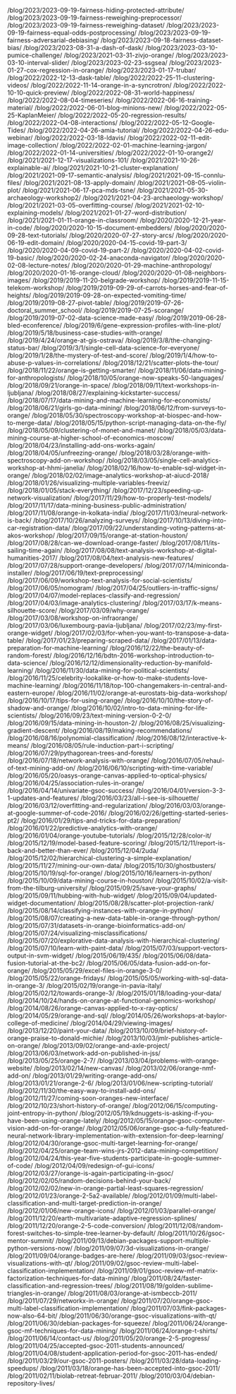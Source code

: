 /blog/2023/2023-09-19-fairness-hiding-protected-attribute/
/blog/2023/2023-09-19-fairness-reweighing-preprocessor/
/blog/2023/2023-09-19-fairness-reweighing-dataset/
/blog/2023/2023-09-19-fairness-equal-odds-postprocessing/
/blog/2023/2023-09-19-fairness-adversarial-debiasing/
/blog/2023/2023-09-18-fairness-dataset-bias/
/blog/2023/2023-08-31-a-dash-of-dask/
/blog/2023/2023-03-10-pumice-challenge/
/blog/2023/2021-03-31-zivjo-orange/
/blog/2023/2023-03-10-interval-slider/
/blog/2023/2023-02-23-ssgsea/
/blog/2023/2023-01-27-cox-regression-in-orange/
/blog/2023/2023-01-17-trubar/
/blog/2022/2022-12-13-dask-table/
/blog/2022/2022-25-11-clustering-videos/
/blog/2022/2022-11-14-orange-in-a-syncrotron/
/blog/2022/2022-10-10-quick-preview/
/blog/2022/2022-08-31-world-happiness/
/blog/2022/2022-08-04-timeseries/
/blog/2022/2022-06-16-training-material/
/blog/2022/2022-06-01-blog-minions-new/
/blog/2022/2022-05-25-KaplanMeier/
/blog/2022/2022-05-20-regression-results/
/blog/2022/2022-04-08-interactions/
/blog/2022/2022-05-12-Google-Tides/
/blog/2022/2022-04-26-amia-tutorial/
/blog/2022/2022-04-26-edu-webinar/
/blog/2022/2022-03-18-ldavis/
/blog/2022/2022-02-11-edit-image-collection/
/blog/2022/2022-02-01-machine-learning-jargon/
/blog/2022/2022-01-14-universities/
/blog/2022/2022-01-10-orange2/
/blog/2021/2021-12-17-visualizations-101/
/blog/2021/2021-10-26-explainable-ai/
/blog/2021/2021-10-21-cluster-explanation/
/blog/2021/2021-09-17-semantic-analysis/
/blog/2021/2021-09-15-connlu-files/
/blog/2021/2021-08-13-apply-domain/
/blog/2021/2021-08-05-violin-plot/
/blog/2021/2021-06-17-pca-mds-tsne/
/blog/2021/2021-05-30-archaeology-workshop2/
/blog/2021/2021-04-23-archaeology-workshop/
/blog/2021/2021-03-05-overfitting-course/
/blog/2021/2021-02-10-explaining-models/
/blog/2021/2021-01-27-word-distribution/
/blog/2021/2021-01-11-orange-in-classroom/
/blog/2020/2020-12-21-year-in-code/
/blog/2020/2020-10-15-document-embedders/
/blog/2020/2020-09-28-text-tutorials/
/blog/2020/2020-07-27-story-arcs/
/blog/2020/2020-06-19-edit-domain/
/blog/2020/2020-04-15-covid-19-part-3/
/blog/2020/2020-04-09-covid-19-part-2/
/blog/2020/2020-04-02-covid-19-basic/
/blog/2020/2020-02-24-anaconda-navigator/
/blog/2020/2020-02-08-lecture-notes/
/blog/2020/2020-01-29-machine-anthropology/
/blog/2020/2020-01-16-orange-cloud/
/blog/2020/2020-01-08-neighbors-images/
/blog/2019/2019-11-20-belgrade-workshop/
/blog/2019/2019-11-15-telekom-workshop/
/blog/2019/2019-09-29-of-carrots-horses-and-fear-of-heights/
/blog/2019/2019-09-28-on-expected-vomiting-time/
/blog/2019/2019-08-27-pivot-table/
/blog/2019/2019-07-26-doctoral_summer_school/
/blog/2019/2019-07-25-scorange/
/blog/2019/2019-07-02-data-science-made-easy/
/blog/2019/2019-06-28-bled-econference/
/blog/2019/6/gene-expression-profiles-with-line-plot/
/blog/2019/5/18/business-case-studies-with-orange/
/blog/2019/4/24/orange-at-gis-ostrava/
/blog/2019/3/8/the-changing-status-bar/
/blog/2019/3/1/single-cell-data-science-for-everyone/
/blog/2019/1/28/the-mystery-of-test-and-score/
/blog/2019/1/4/how-to-abuse-p-values-in-correlations/
/blog/2018/12/21/scatter-plots-the-tour/
/blog/2018/11/22/orange-is-getting-smarter/
/blog/2018/11/06/data-mining-for-anthropologists/
/blog/2018/10/05/orange-now-speaks-50-languages/
/blog/2018/09/21/orange-in-space/
/blog/2018/09/11/text-workshops-in-ljubljana/
/blog/2018/08/27/explaining-kickstarter-success/
/blog/2018/07/17/data-mining-and-machine-learning-for-economists/
/blog/2018/06/21/girls-go-data-mining/
/blog/2018/06/12/from-surveys-to-orange/
/blog/2018/05/30/spectroscopy-workshop-at-biospec-and-how-to-merge-data/
/blog/2018/05/15/python-script-managing-data-on-the-fly/
/blog/2018/05/09/clustering-of-monet-and-manet/
/blog/2018/05/03/data-mining-course-at-higher-school-of-economics-moscow/
/blog/2018/04/23/installing-add-ons-works-again/
/blog/2018/04/05/unfreezing-orange/
/blog/2018/03/28/orange-with-spectroscopy-add-on-workshop/
/blog/2018/03/05/single-cell-analytics-workshop-at-hhmi-janelia/
/blog/2018/02/16/how-to-enable-sql-widget-in-orange/
/blog/2018/02/02/image-analytics-workshop-at-aiucd-2018/
/blog/2018/01/26/visualizing-multiple-variables-freeviz/
/blog/2018/01/05/stack-everything/
/blog/2017/12/23/speeding-up-network-visualization/
/blog/2017/11/29/how-to-properly-test-models/
/blog/2017/11/17/data-mining-business-public-administration/
/blog/2017/11/08/orange-in-kolkata-india/
/blog/2017/11/03/neural-network-is-back/
/blog/2017/10/26/analyzing-surveys/
/blog/2017/10/13/diving-into-car-registration-data/
/blog/2017/09/22/understanding-voting-patterns-at-akos-workshop/
/blog/2017/09/15/orange-at-station-houston/
/blog/2017/08/28/can-we-download-orange-faster/
/blog/2017/08/11/its-sailing-time-again/
/blog/2017/08/08/text-analysis-workshop-at-digital-humanities-2017/
/blog/2017/08/04/text-analysis-new-features/
/blog/2017/07/28/support-orange-developers/
/blog/2017/07/14/miniconda-installer/
/blog/2017/06/19/text-preprocessing/
/blog/2017/06/09/workshop-text-analysis-for-social-scientists/
/blog/2017/06/05/nomogram/
/blog/2017/04/25/outliers-in-traffic-signs/
/blog/2017/04/07/model-replaces-classify-and-regression/
/blog/2017/04/03/image-analytics-clustering/
/blog/2017/03/17/k-means-silhouette-score/
/blog/2017/03/09/why-orange/
/blog/2017/03/08/workshop-on-infraorange/
/blog/2017/03/06/luxembourg-pavia-ljubljana/
/blog/2017/02/23/my-first-orange-widget/
/blog/2017/02/03/for-when-you-want-to-transpose-a-data-table/
/blog/2017/01/23/preparing-scraped-data/
/blog/2017/01/13/data-preparation-for-machine-learning/
/blog/2016/12/22/the-beauty-of-random-forest/
/blog/2016/12/16/bdtn-2016-workshop-introduction-to-data-science/
/blog/2016/12/12/dimensionality-reduction-by-manifold-learning/
/blog/2016/11/30/data-mining-for-political-scientists/
/blog/2016/11/25/celebrity-lookalike-or-how-to-make-students-love-machine-learning/
/blog/2016/11/18/top-100-changemakers-in-central-and-eastern-europe/
/blog/2016/11/02/orange-at-eurostats-big-data-workshop/
/blog/2016/10/17/tips-for-using-orange/
/blog/2016/10/10/the-story-of-shadow-and-orange/
/blog/2016/10/02/intro-to-data-mining-for-life-scientists/
/blog/2016/09/23/text-mining-version-0-2-0/
/blog/2016/09/15/data-mining-in-houston-2/
/blog/2016/08/25/visualizing-gradient-descent/
/blog/2016/08/19/making-recommendations/
/blog/2016/08/16/polynomial-classification/
/blog/2016/08/12/interactive-k-means/
/blog/2016/08/05/rule-induction-part-i-scripting/
/blog/2016/07/29/pythagorean-trees-and-forests/
/blog/2016/07/18/network-analysis-with-orange/
/blog/2016/07/05/rehaul-of-text-mining-add-on/
/blog/2016/06/10/scripting-with-time-variable/
/blog/2016/05/20/oasys-orange-canvas-applied-to-optical-physics/
/blog/2016/04/25/association-rules-in-orange/
/blog/2016/04/14/univariate-gsoc-success/
/blog/2016/04/01/version-3-3-1-updates-and-features/
/blog/2016/03/23/all-i-see-is-silhouette/
/blog/2016/03/12/overfitting-and-regularization/
/blog/2016/03/03/orange-at-google-summer-of-code-2016/
/blog/2016/02/26/getting-started-series-pt2/
/blog/2016/01/29/tips-and-tricks-for-data-preparation/
/blog/2016/01/22/predictive-analytics-with-orange/
/blog/2016/01/04/orange-youtube-tutorials/
/blog/2015/12/28/color-it/
/blog/2015/12/19/model-based-feature-scoring/
/blog/2015/12/11/report-is-back-and-better-than-ever/
/blog/2015/12/04/2uda/
/blog/2015/12/02/hierarchical-clustering-a-simple-explanation/
/blog/2015/11/27/mining-our-own-data/
/blog/2015/10/30/ghostbusters/
/blog/2015/10/19/sql-for-orange/
/blog/2015/10/16/learners-in-python/
/blog/2015/10/09/data-mining-course-in-houston/
/blog/2015/10/02/a-visit-from-the-tilburg-university/
/blog/2015/09/25/save-your-graphs/
/blog/2015/09/11/hubbing-with-hub-widget/
/blog/2015/09/04/updated-widget-documentation/
/blog/2015/08/28/scatter-plot-projection-rank/
/blog/2015/08/14/classifying-instances-with-orange-in-python/
/blog/2015/08/07/creating-a-new-data-table-in-orange-through-python/
/blog/2015/07/31/datasets-in-orange-bioinformatics-add-on/
/blog/2015/07/24/visualizing-misclassifications/
/blog/2015/07/20/explorative-data-analysis-with-hierarchical-clustering/
/blog/2015/07/10/learn-with-paint-data/
/blog/2015/07/03/support-vectors-output-in-svm-widget/
/blog/2015/06/19/435/
/blog/2015/06/08/data-fusion-tutorial-at-the-bc2/
/blog/2015/06/05/data-fusion-add-on-for-orange/
/blog/2015/05/29/excel-files-in-orange-3-0/
/blog/2015/05/22/orange-fridays/
/blog/2015/05/05/working-with-sql-data-in-orange-3/
/blog/2015/02/19/orange-in-pavia-italy/
/blog/2015/02/12/towards-orange-3/
/blog/2015/01/18/loading-your-data/
/blog/2014/10/24/hands-on-orange-at-functional-genomics-workshop/
/blog/2014/08/26/orange-canvas-applied-to-x-ray-optics/
/blog/2014/05/29/orange-and-sql/
/blog/2014/05/26/workshops-at-baylor-college-of-medicine/
/blog/2014/04/29/viewing-images/
/blog/2013/12/20/paint-your-data/
/blog/2013/10/09/brief-history-of-orange-praise-to-donald-michie/
/blog/2013/10/03/jmlr-publishes-article-on-orange/
/blog/2013/09/02/orange-and-axle-project/
/blog/2013/06/03/network-add-on-published-in-jss/
/blog/2013/05/25/orange-2-7/
/blog/2013/03/04/problems-with-orange-website/
/blog/2013/02/14/new-canvas/
/blog/2013/02/06/orange-nmf-add-on/
/blog/2013/01/29/writing-orange-add-ons/
/blog/2013/01/21/orange-2-6/
/blog/2013/01/06/new-scripting-tutorial/
/blog/2012/11/30/the-easy-way-to-install-add-ons/
/blog/2012/11/27/coming-soon-oranges-new-interface/
/blog/2012/10/23/short-history-of-orange/
/blog/2012/06/15/computing-joint-entropy-in-python/
/blog/2012/05/19/kdnuggets-is-asking-if-you-have-been-using-orange-lately/
/blog/2012/05/15/orange-gsoc-computer-vision-add-on-for-orange/
/blog/2012/05/06/orange-gsoc-a-fully-featured-neural-network-library-implementation-with-extension-for-deep-learning/
/blog/2012/04/30/orange-gsoc-multi-target-learning-for-orange/
/blog/2012/04/25/orange-team-wins-jrs-2012-data-mining-competition/
/blog/2012/04/24/this-year-five-students-participate-in-google-summer-of-code/
/blog/2012/04/09/redesign-of-gui-icons/
/blog/2012/03/27/orange-is-again-participating-in-gsoc/
/blog/2012/02/05/random-decisions-behind-your-back/
/blog/2012/02/02/new-in-orange-partial-least-squares-regression/
/blog/2012/01/23/orange-2-5a2-available/
/blog/2012/01/09/multi-label-classification-and-multi-target-prediction-in-orange/
/blog/2012/01/06/new-orange-icons/
/blog/2012/01/03/parallel-orange/
/blog/2011/12/20/earth-multivariate-adaptive-regression-splines/
/blog/2011/12/20/orange-2-5-code-conversion/
/blog/2011/12/08/random-forest-switches-to-simple-tree-learner-by-default/
/blog/2011/10/26/gsoc-mentor-summit/
/blog/2011/09/13/debian-packages-support-multiple-python-versions-now/
/blog/2011/09/07/3d-visualizations-in-orange/
/blog/2011/09/04/orange-badges-are-here/
/blog/2011/09/03/gsoc-review-visualizations-with-qt/
/blog/2011/09/02/gsoc-review-multi-label-classification-implementation/
/blog/2011/09/01/gsoc-review-mf-matrix-factorization-techniques-for-data-mining/
/blog/2011/08/24/faster-classification-and-regression-trees/
/blog/2011/08/19/golden-sublime-triangles-in-orange/
/blog/2011/08/03/orange-at-ismbeccb-2011/
/blog/2011/07/29/networkx-in-orange/
/blog/2011/07/20/orange-gsoc-multi-label-classification-implementation/
/blog/2011/07/03/fink-packages-now-also-64-bit/
/blog/2011/06/30/orange-gsoc-visualizations-with-qt/
/blog/2011/06/30/debian-packages-for-squeeze/
/blog/2011/06/24/orange-gsoc-mf-techniques-for-data-mining/
/blog/2011/06/24/orange-t-shirts/
/blog/2011/06/14/contact-us/
/blog/2011/05/20/orange-2-5-progress/
/blog/2011/04/25/accepted-gsoc-2011-students-announced/
/blog/2011/04/08/student-application-period-for-gsoc-2011-has-ended/
/blog/2011/03/29/our-gsoc-2011-posters/
/blog/2011/03/28/data-loading-speedups/
/blog/2011/03/18/orange-has-been-accepted-into-gsoc-2011/
/blog/2011/02/11/biolab-retreat-februar-2011/
/blog/2010/03/04/debian-repository-lives/

